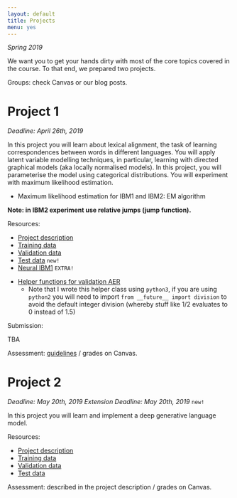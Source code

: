 ```yaml
---
layout: default
title: Projects
menu: yes
---
```


*Spring 2019*

We want you to get your hands dirty with most of the core topics covered in the course. 
To that end, we prepared two projects. 

Groups: check Canvas or our blog posts.

# Project 1 

*Deadline: April 26th, 2019*



In this project you will learn about lexical alignment, the task of learning correspondences between words in different languages.
You will apply latent variable modelling techniques, in particular, learning with directed graphical models (aka locally normalised models).
In this project, you will parameterise the model using categorical distributions. 
You will experiment with maximum likelihood estimation.

* Maximum likelihood estimation for IBM1 and IBM2: EM algorithm

**Note: in IBM2 experiment use relative jumps (jump function).**


Resources:

* [Project description](resources/project_ibm/project1.pdf)
* [Training data](resources/project_ibm/training.tgz)
* [Validation data](resources/project_ibm/validation.tgz)
* [Test data](resources/project_ibm/testing.tgz)  ``new!``
* [Neural IBM1](resources/project_ibm/neuralibm.tar.gz)  ``EXTRA!``
<!---* [Tips](https://uva-slpl.github.io/nlp2/projects/2018/04/12/project1.html)--->
* [Helper functions for validation AER](resources/project_ibm/aer.py)
    * Note that I wrote this helper class using `python3`, if you are using `python2` you will need to import `from __future__ import division` to avoid the default integer division (whereby stuff like 1/2 evaluates to 0 instead of 1.5)

Submission:

TBA

Assessment: [guidelines](resources/project_ibm/assessment-sheet.pdf) /  grades on Canvas.


# Project 2 

*Deadline: May 20th, 2019*
*Extension Deadline: May 20th, 2019*  ``new!``

In this project you will learn and implement a deep generative language model. 

Resources:

* [Project description](resources/project_senvae/Project_2__Sentence_VAE.pdf)
* [Training data](resources/project_senvae/data/02-21.10way.clean)
* [Validation data](resources/project_senvae/data/22.auto.clean)
* [Test data](resources/project_senvae/data/23.auto.clean)

Assessment: described in the project description / grades on Canvas.
